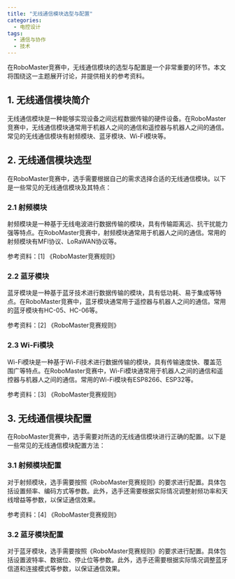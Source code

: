 ```yaml
---  
title: "无线通信模块选型与配置"  
categories:  
  - 电控设计  
tags: 
  - 通信与协作 
  - 技术  
---  
```


在RoboMaster竞赛中，无线通信模块的选型与配置是一个非常重要的环节。本文将围绕这一主题展开讨论，并提供相关的参考资料。

## 1. 无线通信模块简介

无线通信模块是一种能够实现设备之间远程数据传输的硬件设备。在RoboMaster竞赛中，无线通信模块通常用于机器人之间的通信和遥控器与机器人之间的通信。常见的无线通信模块有射频模块、蓝牙模块、Wi-Fi模块等。

## 2. 无线通信模块选型

在RoboMaster竞赛中，选手需要根据自己的需求选择合适的无线通信模块。以下是一些常见的无线通信模块及其特点：

### 2.1 射频模块

射频模块是一种基于无线电波进行数据传输的模块，具有传输距离远、抗干扰能力强等特点。在RoboMaster竞赛中，射频模块通常用于机器人之间的通信。常用的射频模块有MFI协议、LoRaWAN协议等。

参考资料：[1] 《RoboMaster竞赛规则》

### 2.2 蓝牙模块

蓝牙模块是一种基于蓝牙技术进行数据传输的模块，具有低功耗、易于集成等特点。在RoboMaster竞赛中，蓝牙模块通常用于遥控器与机器人之间的通信。常用的蓝牙模块有HC-05、HC-06等。

参考资料：[2] 《RoboMaster竞赛规则》

### 2.3 Wi-Fi模块

Wi-Fi模块是一种基于Wi-Fi技术进行数据传输的模块，具有传输速度快、覆盖范围广等特点。在RoboMaster竞赛中，Wi-Fi模块通常用于机器人之间的通信和遥控器与机器人之间的通信。常用的Wi-Fi模块有ESP8266、ESP32等。

参考资料：[3] 《RoboMaster竞赛规则》

## 3. 无线通信模块配置

在RoboMaster竞赛中，选手需要对所选的无线通信模块进行正确的配置。以下是一些常见的无线通信模块配置方法：

### 3.1 射频模块配置

对于射频模块，选手需要按照《RoboMaster竞赛规则》的要求进行配置。具体包括设置频率、编码方式等参数。此外，选手还需要根据实际情况调整射频功率和天线增益等参数，以保证通信效果。

参考资料：[4] 《RoboMaster竞赛规则》

### 3.2 蓝牙模块配置

对于蓝牙模块，选手需要按照《RoboMaster竞赛规则》的要求进行配置。具体包括设置波特率、数据位、停止位等参数。此外，选手还需要根据实际情况调整蓝牙信道和连接模式等参数，以保证通信效果。 
